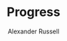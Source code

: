 ---
title: "Progress"
github: https://github.com/alexanderussell/progress-for-jekyll
demo: http://alexanderussell.github.io/progress-for-jekyll
author: Alexander Russell
ssg:
  - Jekyll
cms:
  - No Cms
---